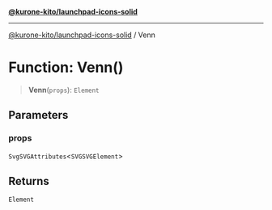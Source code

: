[**@kurone-kito/launchpad-icons-solid**](../README.md)

***

[@kurone-kito/launchpad-icons-solid](../globals.md) / Venn

# Function: Venn()

> **Venn**(`props`): `Element`

## Parameters

### props

`SvgSVGAttributes`\<`SVGSVGElement`\>

## Returns

`Element`
